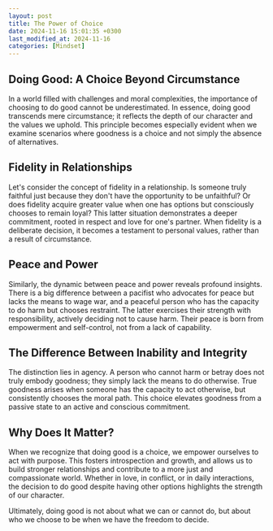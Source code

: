```yaml
---
layout: post
title: The Power of Choice
date: 2024-11-16 15:01:35 +0300
last_modified_at: 2024-11-16
categories: [Mindset]
---
```


## Doing Good: A Choice Beyond Circumstance

In a world filled with challenges and moral complexities, the importance of choosing to do good cannot be underestimated. In essence, doing good transcends mere circumstance; it reflects the depth of our character and the values we uphold. This principle becomes especially evident when we examine scenarios where goodness is a choice and not simply the absence of alternatives.

## Fidelity in Relationships

Let's consider the concept of fidelity in a relationship. Is someone truly faithful just because they don't have the opportunity to be unfaithful? Or does fidelity acquire greater value when one has options but consciously chooses to remain loyal? This latter situation demonstrates a deeper commitment, rooted in respect and love for one's partner. When fidelity is a deliberate decision, it becomes a testament to personal values, rather than a result of circumstance.

## Peace and Power

Similarly, the dynamic between peace and power reveals profound insights. There is a big difference between a pacifist who advocates for peace but lacks the means to wage war, and a peaceful person who has the capacity to do harm but chooses restraint. The latter exercises their strength with responsibility, actively deciding not to cause harm. Their peace is born from empowerment and self-control, not from a lack of capability.

## The Difference Between Inability and Integrity

The distinction lies in agency. A person who cannot harm or betray does not truly embody goodness; they simply lack the means to do otherwise. True goodness arises when someone has the capacity to act otherwise, but consistently chooses the moral path. This choice elevates goodness from a passive state to an active and conscious commitment.

## Why Does It Matter?

When we recognize that doing good is a choice, we empower ourselves to act with purpose. This fosters introspection and growth, and allows us to build stronger relationships and contribute to a more just and compassionate world. Whether in love, in conflict, or in daily interactions, the decision to do good despite having other options highlights the strength of our character.

Ultimately, doing good is not about what we can or cannot do, but about who we choose to be when we have the freedom to decide.
